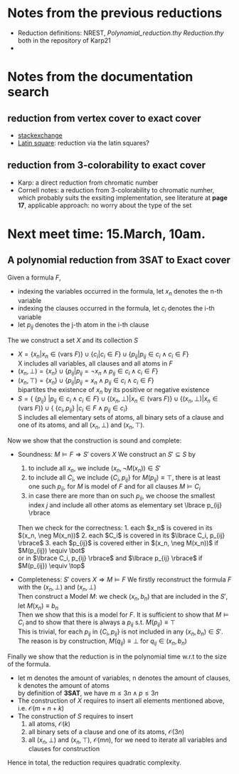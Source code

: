 # Notes from the previous reductions
  - Reduction definitions: NREST, *Polynomial_reduction.thy* *Reduction.thy* both in the repository of Karp21
  -  

# Notes from the documentation search
  ## reduction from vertex cover to exact cover 
  - [stackexchange](https://cs.stackexchange.com/questions/117658/how-to-prove-exact-cover-problem-is-np-complete-using-vertex-cover-problem)
  - [Latin square](https://ceur-ws.org/Vol-2638/paper26.pdf): reduction via the latin squares?

  ## reduction from 3-colorability to exact cover
  - Karp: a direct reduction from chromatic number
  - Cornell notes: a reduction from 3-colorability to chromatic numher, which probably suits the exsiting implementation, see literature at **page 17**, applicable approach: no worry about the type of the set

# Next meet time: 15.March, 10am.

## A polynomial reduction from 3SAT to Exact cover
Given a formula $F$,
  - indexing the variables occurred in the formula, let $x_n$ denotes the n-th variable
  - indexing the clauses occurred in the formula, let $c_i$ denotes the i-th variable
  - let $p_{ij}$ denotes the j-th atom in the i-th clause

The we construct a set $X$ and its collection $S$
  - $X = \lbrace x_n | x_n \in (\text{vars } F)\rbrace \cup \lbrace c_i | c_i \in F \rbrace \cup \lbrace p_{ij} | p_{ij} \in c_i \land c_i \in F \rbrace$
    </br>X includes all variables, all clauses and all atoms in $F$
  - $(x_n, \bot) = \lbrace x_n \rbrace \cup \lbrace p_{ij} | p_{ij} = \neg x_n \land p_{ij} \in c_i \land c_i \in F \rbrace$
  - $(x_n, \top) = \lbrace x_n \rbrace \cup \lbrace p_{ij} | p_{ij} = x_n \land p_{ij} \in c_i \land c_i \in F \rbrace$
  </br> bipartites the existence of $x_n$ by its positive or negative existence
  - $S = \lbrace$ $\lbrace p_{ij} \rbrace$ $| p_{ij} \in c_i \land c_i \in F \rbrace 
      \cup \lbrace (x_n, \bot) | x_n \in (\text{vars } F) \rbrace 
      \cup \lbrace (x_n, \bot) | x_n \in (\text{vars } F) \rbrace  
      \cup \lbrace$ $\lbrace c_i, p_{ij} \rbrace$ $| c_i \in F \land p_{ij} \in c_i \rbrace$
    </br> S includes all elementary sets of atoms, all binary sets of a clause and one of its atoms, and all $(x_n, \bot)$ and
    $(x_n, \top)$.

Now we show that the construction is sound and complete:
  - Soundness: $M \models F \Longrightarrow S' \text{ covers } X$
    We construct an $S' \subseteq S$ by 
    1. to include all $x_n$, we include $(x_n, \neg M(x_n)) \in S'$
    2. to include all $C_i$, we include $\lbrace C_i, p_{ij} \rbrace$ for $M(p_{ij}) \equiv \top$,
       there is at least one such $p_{ij}$, for $M$ is model of $F$ and for all clauses $M \models C_i$
    3. in case there are more than on such $p_{ij}$, 
       we choose the smallest index $j$ and include all other atoms as elementary set \lbrace p_{ij} \rbrace 
    </br>
    Then we check for the correctness:
    1. each $x_n$ is covered in its $(x_n, \neg M(x_n))$
    2. each $C_i$ is covered in its $\lbrace C_i, p_{ij} \rbrace$
    3. each $p_{ij}$ is covered either in $(x_n, \neg M(x_n))$ if $M(p_{ij}) \equiv \bot$
      </br> or in $\lbrace C_i, p_{ij} \rbrace$ and $\lbrace p_{ij} \rbrace$ if $M(p_{ij}) \equiv \top$

  - Completeness: $S' \text{ covers } X \Longrightarrow M \models F$
    We firstly reconstruct the formula $F$ with the $(x_n, \bot)$ and $(x_n, \bot)$
    </br>
    Then construct a Model $M$: we check $(x_n, b_n)$ that are included in the $S'$, let $M(x_n) \equiv b_n$
    </br>
    Then we show that this is a model for $F$. It is sufficient to show that $M \models C_i$ and to show that 
    there is always a $p_{ij}$ s.t. $M(p_{ij}) \equiv \top$
    </br> This is trivial, for  each $p_{ij}$ in $\lbrace C_i, p_{ij} \rbrace$ is not included in any $(x_n, b_n) \in S'$. The reason is 
    by construction, $M(q_{ij}) \equiv \bot$ for $q_{ij} \in (x_n, b_n)$

Finally we show that the reduction is in the polynomial time w.r.t to the size of the formula.
  - let m denotes the amount of variables, n denotes the amount of clauses, k denotes the amount of atoms
  </br> by definition of **3SAT**, we have $m \leq 3n \land p \leq 3n$
  - The construction of $X$ requires to insert all elements mentioned above, i.e. $\mathcal{O}(m + n + k)$
  - The construction of $S$ requires to insert 
    1. all atoms, $\mathcal{O}(k)$
    2. all binary sets of a clause and one of its atoms, $\mathcal{O}(3n)$
    3. all $(x_n, \bot)$ and $(x_n, \top)$, $\mathcal{O}(mn)$, for we need to iterate all variables and clauses for construction
  
Hence in total, the reduction requires quadratic complexity.